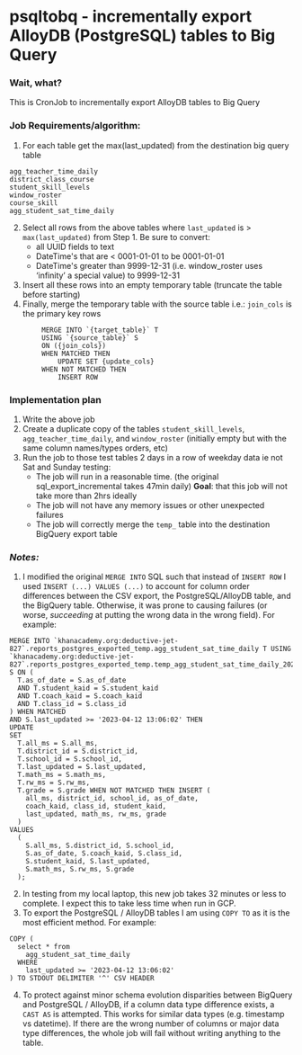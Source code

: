 # psqltobq - incrementally export AlloyDB (PostgreSQL) tables to Big Query

### Wait, what?

This is CronJob to incrementally export AlloyDB tables to Big Query

### Job Requirements/algorithm:
1. For each table get the max(last_updated) from the destination big query table
  ```
  agg_teacher_time_daily
  district_class_course
  student_skill_levels
  window_roster
  course_skill
  agg_student_sat_time_daily
  ```
2. Select all rows from the above tables where `last_updated` is > `max(last_updated)` from Step 1.  Be sure to convert:
    + all UUID fields to text
    + DateTime's that are < 0001-01-01 to be 0001-01-01
    + DateTime's  greater than 9999-12-31 (i.e. window_roster uses ‘infinity’ a special value) to 9999-12-31
4. Insert all these rows into an empty temporary table (truncate the table before starting)
5. Finally, merge the temporary table with the source table i.e.: `join_cols` is the primary key rows
```
        MERGE INTO `{target_table}` T
        USING `{source_table}` S
        ON ({join_cols})
        WHEN MATCHED THEN
            UPDATE SET {update_cols}
        WHEN NOT MATCHED THEN
            INSERT ROW
```

### Implementation plan
1. Write the above job
2.  Create a duplicate copy of the tables `student_skill_levels`, `agg_teacher_time_daily`, and `window_roster` (initially empty but with the same column names/types orders, etc)
3.  Run the job to those test tables 2 days in a row of weekday data ie not Sat and Sunday testing:
    + The job will run in a reasonable time. (the original sql_export_incremental takes 47min daily)
      **Goal**: that this job will not take more than 2hrs ideally
    + The job will not have any memory issues or other unexpected failures
    + The job will correctly merge the `temp_` table into the destination BigQuery export table

### *Notes:*
1. I modified the original `MERGE INTO` SQL such that instead of `INSERT ROW` I used `INSERT (...) VALUES (...)` to account for column order differences between the CSV export, the PostgreSQL/AlloyDB table, and the BigQuery table. Otherwise, it was prone to causing failures (or worse, _succeeding_ at putting the wrong data in the wrong field). For example:
```
MERGE INTO `khanacademy.org:deductive-jet-827`.reports_postgres_exported_temp.agg_student_sat_time_daily T USING `khanacademy.org:deductive-jet-827`.reports_postgres_exported_temp.temp_agg_student_sat_time_daily_20230412_1306 S ON (
  T.as_of_date = S.as_of_date 
  AND T.student_kaid = S.student_kaid 
  AND T.coach_kaid = S.coach_kaid 
  AND T.class_id = S.class_id
) WHEN MATCHED 
AND S.last_updated >= '2023-04-12 13:06:02' THEN 
UPDATE 
SET 
  T.all_ms = S.all_ms, 
  T.district_id = S.district_id, 
  T.school_id = S.school_id, 
  T.last_updated = S.last_updated, 
  T.math_ms = S.math_ms, 
  T.rw_ms = S.rw_ms, 
  T.grade = S.grade WHEN NOT MATCHED THEN INSERT (
    all_ms, district_id, school_id, as_of_date, 
    coach_kaid, class_id, student_kaid, 
    last_updated, math_ms, rw_ms, grade
  ) 
VALUES 
  (
    S.all_ms, S.district_id, S.school_id, 
    S.as_of_date, S.coach_kaid, S.class_id, 
    S.student_kaid, S.last_updated, 
    S.math_ms, S.rw_ms, S.grade
  );
```
2. In testing from my local laptop, this new job takes 32 minutes or less to complete. I expect this to take less time when run in GCP.
3. To export the PostgreSQL / AlloyDB tables I am using `COPY TO` as it is the most efficient method. For example:
```
COPY (
  select * from 
    agg_student_sat_time_daily 
  WHERE 
    last_updated >= '2023-04-12 13:06:02'
) TO STDOUT DELIMITER '^' CSV HEADER
```
4. To protect against minor schema evolution disparities between BigQuery and PostgreSQL / AlloyDB, if a column data type difference exists, a `CAST AS` is attempted. This works for similar data types (e.g. timestamp vs datetime).  If there are the wrong number of columns or major data type differences, the whole job will fail without writing anything to the table.
